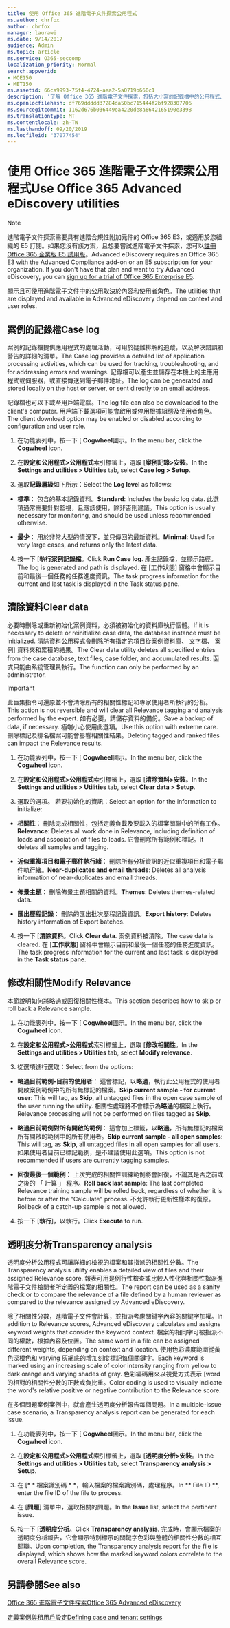 ```yaml
---
title: 使用 Office 365 進階電子文件探索公用程式
ms.author: chrfox
author: chrfox
manager: laurawi
ms.date: 9/14/2017
audience: Admin
ms.topic: article
ms.service: O365-seccomp
localization_priority: Normal
search.appverid:
- MOE150
- MET150
ms.assetid: 66ca9993-75f4-4724-aea2-5a0719b660c1
description: '了解 Office 365 進階電子文件探索，包括大小寫的記錄檔中的公用程式、 清除資料、 處理錯誤，修改相關性和透明度分析。  '
ms.openlocfilehash: df769ddddd37284da50bc715444f2bf928307706
ms.sourcegitcommit: 1162d676b036449ea4220de8a6642165190e3398
ms.translationtype: MT
ms.contentlocale: zh-TW
ms.lasthandoff: 09/20/2019
ms.locfileid: "37077454"
---
```

# <a name="use-office-365-advanced-ediscovery-utilities"></a><span data-ttu-id="45f16-103">使用 Office 365 進階電子文件探索公用程式</span><span class="sxs-lookup"><span data-stu-id="45f16-103">Use Office 365 Advanced eDiscovery utilities</span></span>

> [!NOTE]
> <span data-ttu-id="45f16-p101">進階電子文件探索需要具有進階合規性附加元件的 Office 365 E3，或適用於您組織的 E5 訂閱。如果您沒有該方案，且想要嘗試進階電子文件探索，您可以[註冊 Office 365 企業版 E5 試用版](https://go.microsoft.com/fwlink/p/?LinkID=698279)。</span><span class="sxs-lookup"><span data-stu-id="45f16-p101">Advanced eDiscovery requires an Office 365 E3 with the Advanced Compliance add-on or an E5 subscription for your organization. If you don't have that plan and want to try Advanced eDiscovery, you can [sign up for a trial of Office 365 Enterprise E5](https://go.microsoft.com/fwlink/p/?LinkID=698279).</span></span> 
  
<span data-ttu-id="45f16-106">顯示且可使用進階電子文件中的公用取決於內容和使用者角色。</span><span class="sxs-lookup"><span data-stu-id="45f16-106">The utilities that are displayed and available in Advanced eDiscovery depend on context and user roles.</span></span>
  
## <a name="case-log"></a><span data-ttu-id="45f16-107">案例的記錄檔</span><span class="sxs-lookup"><span data-stu-id="45f16-107">Case log</span></span>

<span data-ttu-id="45f16-108">案例的記錄檔提供應用程式的處理活動，可用於疑難排解的追蹤，以及解決錯誤和警告的詳細的清單。</span><span class="sxs-lookup"><span data-stu-id="45f16-108">The Case log provides a detailed list of application processing activities, which can be used for tracking, troubleshooting, and for addressing errors and warnings.</span></span> <span data-ttu-id="45f16-109">記錄檔可以產生並儲存在本機上的主應用程式或伺服器，或直接傳送到電子郵件地址。</span><span class="sxs-lookup"><span data-stu-id="45f16-109">The log can be generated and stored locally on the host or server, or sent directly to an email address.</span></span>
  
<span data-ttu-id="45f16-110">記錄檔也可以下載至用戶端電腦。</span><span class="sxs-lookup"><span data-stu-id="45f16-110">The log file can also be downloaded to the client's computer.</span></span> <span data-ttu-id="45f16-111">用戶端下載選項可能會啟用或停用根據組態及使用者角色。</span><span class="sxs-lookup"><span data-stu-id="45f16-111">The client download option may be enabled or disabled according to configuration and user role.</span></span>
  
1. <span data-ttu-id="45f16-112">在功能表列中，按一下 [ **Cogwheel**圖示。</span><span class="sxs-lookup"><span data-stu-id="45f16-112">In the menu bar, click the **Cogwheel** icon.</span></span> 
    
2. <span data-ttu-id="45f16-113">在**設定和公用程式\>公用程式**索引標籤上，選取 [**案例記錄\>安裝**。</span><span class="sxs-lookup"><span data-stu-id="45f16-113">In the **Settings and utilities \> Utilities** tab, select **Case log \> Setup**.</span></span>
    
3. <span data-ttu-id="45f16-114">選取**記錄層級**如下所示：</span><span class="sxs-lookup"><span data-stu-id="45f16-114">Select the **Log level** as follows:</span></span> 
    
  - <span data-ttu-id="45f16-115">**標準**： 包含的基本記錄資料。</span><span class="sxs-lookup"><span data-stu-id="45f16-115">**Standard**: Includes the basic log data.</span></span> <span data-ttu-id="45f16-116">此選項通常需要針對監視，且應該使用，除非否則建議。</span><span class="sxs-lookup"><span data-stu-id="45f16-116">This option is usually necessary for monitoring, and should be used unless recommended otherwise.</span></span>
    
  - <span data-ttu-id="45f16-117">**最少**： 用於非常大型的情況下，並只傳回的最新資料。</span><span class="sxs-lookup"><span data-stu-id="45f16-117">**Minimal**: Used for very large cases, and returns only the latest data.</span></span>
    
4. <span data-ttu-id="45f16-118">按一下 [**執行案例記錄檔**。</span><span class="sxs-lookup"><span data-stu-id="45f16-118">Click **Run Case log**.</span></span> <span data-ttu-id="45f16-119">產生記錄檔，並顯示路徑。</span><span class="sxs-lookup"><span data-stu-id="45f16-119">The log is generated and path is displayed.</span></span> <span data-ttu-id="45f16-120">在 [工作狀態] 窗格中會顯示目前和最後一個任務的任務進度資訊。</span><span class="sxs-lookup"><span data-stu-id="45f16-120">The task progress information for the current and last task is displayed in the Task status pane.</span></span>
    
## <a name="clear-data"></a><span data-ttu-id="45f16-121">清除資料</span><span class="sxs-lookup"><span data-stu-id="45f16-121">Clear data</span></span>

<span data-ttu-id="45f16-122">必要時刪除或重新初始化案例資料，必須被初始化的資料庫執行個體。</span><span class="sxs-lookup"><span data-stu-id="45f16-122">If it is necessary to delete or reinitialize case data, the database instance must be initialized.</span></span> <span data-ttu-id="45f16-123">清除資料公用程式會刪除所有指定的項目從案例資料庫、 文字檔、 案例] 資料夾和累積的結果。</span><span class="sxs-lookup"><span data-stu-id="45f16-123">The Clear data utility deletes all specified entries from the case database, text files, case folder, and accumulated results.</span></span> <span data-ttu-id="45f16-124">函式只能由系統管理員執行。</span><span class="sxs-lookup"><span data-stu-id="45f16-124">The function can only be performed by an administrator.</span></span>
  
> [!IMPORTANT]
> <span data-ttu-id="45f16-125">此巨集指令可還原並不會清除所有的相關性標記和專家使用者所執行的分析。</span><span class="sxs-lookup"><span data-stu-id="45f16-125">This action is not reversible and will clear all Relevance tagging and analysis performed by the expert.</span></span> <span data-ttu-id="45f16-126">如有必要，請儲存資料的備份。</span><span class="sxs-lookup"><span data-stu-id="45f16-126">Save a backup of data, if necessary.</span></span> <span data-ttu-id="45f16-127">極端小心使用此選項。</span><span class="sxs-lookup"><span data-stu-id="45f16-127">Use this option with extreme care.</span></span> <span data-ttu-id="45f16-128">刪除標記及排名檔案可能會影響相關性結果。</span><span class="sxs-lookup"><span data-stu-id="45f16-128">Deleting tagged and ranked files can impact the Relevance results.</span></span> 
  
1. <span data-ttu-id="45f16-129">在功能表列中，按一下 [ **Cogwheel**圖示。</span><span class="sxs-lookup"><span data-stu-id="45f16-129">In the menu bar, click the **Cogwheel** icon.</span></span> 
    
2. <span data-ttu-id="45f16-130">在**設定和公用程式\>公用程式**索引標籤上，選取 [**清除資料\>安裝**。</span><span class="sxs-lookup"><span data-stu-id="45f16-130">In the **Settings and utilities \> Utilities** tab, select **Clear data \> Setup**.</span></span>
    
3. <span data-ttu-id="45f16-131">選取的選項。 若要初始化的資訊：</span><span class="sxs-lookup"><span data-stu-id="45f16-131">Select an option for the information to initialize:</span></span>
    
  - <span data-ttu-id="45f16-132">**相關性**： 刪除完成相關性，包括定義負載及要載入的檔案關聯中的所有工作。</span><span class="sxs-lookup"><span data-stu-id="45f16-132">**Relevance**: Deletes all work done in Relevance, including definition of loads and association of files to loads.</span></span> <span data-ttu-id="45f16-133">它會刪除所有範例和標記。</span><span class="sxs-lookup"><span data-stu-id="45f16-133">It deletes all samples and tagging.</span></span>
    
  - <span data-ttu-id="45f16-134">**近似重複項目和電子郵件執行緒**： 刪除所有分析資訊的近似重複項目和電子郵件執行緒。</span><span class="sxs-lookup"><span data-stu-id="45f16-134">**Near-duplicates and email threads**: Deletes all analysis information of near-duplicates and email threads.</span></span>
    
  - <span data-ttu-id="45f16-135">**佈景主題**： 刪除佈景主題相關的資料。</span><span class="sxs-lookup"><span data-stu-id="45f16-135">**Themes**: Deletes themes-related data.</span></span>
    
  - <span data-ttu-id="45f16-136">**匯出歷程記錄**： 刪除的匯出批次歷程記錄資訊。</span><span class="sxs-lookup"><span data-stu-id="45f16-136">**Export history**: Deletes history information of Export batches.</span></span>
    
4. <span data-ttu-id="45f16-137">按一下 [**清除資料**。</span><span class="sxs-lookup"><span data-stu-id="45f16-137">Click **Clear data**.</span></span> <span data-ttu-id="45f16-138">案例資料被清除。</span><span class="sxs-lookup"><span data-stu-id="45f16-138">The case data is cleared.</span></span> <span data-ttu-id="45f16-139">在 [**工作狀態**] 窗格中會顯示目前和最後一個任務的任務進度資訊。</span><span class="sxs-lookup"><span data-stu-id="45f16-139">The task progress information for the current and last task is displayed in the **Task status** pane.</span></span> 
    
## <a name="modify-relevance"></a><span data-ttu-id="45f16-140">修改相關性</span><span class="sxs-lookup"><span data-stu-id="45f16-140">Modify Relevance</span></span>

<span data-ttu-id="45f16-141">本節說明如何將略過或回復相關性樣本。</span><span class="sxs-lookup"><span data-stu-id="45f16-141">This section describes how to skip or roll back a Relevance sample.</span></span>
  
1. <span data-ttu-id="45f16-142">在功能表列中，按一下 [ **Cogwheel**圖示。</span><span class="sxs-lookup"><span data-stu-id="45f16-142">In the menu bar, click the **Cogwheel** icon.</span></span> 
    
2. <span data-ttu-id="45f16-143">在**設定和公用程式\>公用程式**索引標籤上，選取 [**修改相關性**。</span><span class="sxs-lookup"><span data-stu-id="45f16-143">In the **Settings and utilities \> Utilities** tab, select **Modify relevance**.</span></span>
    
3. <span data-ttu-id="45f16-144">從選項進行選取：</span><span class="sxs-lookup"><span data-stu-id="45f16-144">Select from the options:</span></span> 
    
  - <span data-ttu-id="45f16-145">**略過目前範例-目前的使用者**： 這會標記，以**略過**，執行此公用程式的使用者開啟案例範例中的所有無標記的檔案。</span><span class="sxs-lookup"><span data-stu-id="45f16-145">**Skip current sample - for current user**: This will tag, as **Skip**, all untagged files in the open case sample of the user running the utility.</span></span> <span data-ttu-id="45f16-146">相關性處理將不會標示為**略過**的檔案上執行。</span><span class="sxs-lookup"><span data-stu-id="45f16-146">Relevance processing will not be performed on files tagged as **Skip**.</span></span>
    
  - <span data-ttu-id="45f16-147">**略過目前範例對所有開啟的範例**： 這會加上標籤，以**略過**，所有無標記的檔案所有開啟的範例中的所有使用者。</span><span class="sxs-lookup"><span data-stu-id="45f16-147">**Skip current sample - all open samples**: This will tag, as **Skip**, all untagged files in all open samples for all users.</span></span> <span data-ttu-id="45f16-148">如果使用者目前已標記範例，是不建議使用此選項。</span><span class="sxs-lookup"><span data-stu-id="45f16-148">This option is not recommended if users are currently tagging samples.</span></span>
    
  - <span data-ttu-id="45f16-149">**回復最後一個範例**： 上次完成的相關性訓練範例將會回復，不論其是否之前或之後的 「 計算 」 程序。</span><span class="sxs-lookup"><span data-stu-id="45f16-149">**Roll back last sample**: The last completed Relevance training sample will be rolled back, regardless of whether it is before or after the "Calculate" process.</span></span> <span data-ttu-id="45f16-150">不允許執行更新性樣本的復原。</span><span class="sxs-lookup"><span data-stu-id="45f16-150">Rollback of a catch-up sample is not allowed.</span></span>
    
4. <span data-ttu-id="45f16-151">按一下 [**執行**]，以執行。</span><span class="sxs-lookup"><span data-stu-id="45f16-151">Click **Execute** to run.</span></span> 
    
## <a name="transparency-analysis"></a><span data-ttu-id="45f16-152">透明度分析</span><span class="sxs-lookup"><span data-stu-id="45f16-152">Transparency analysis</span></span>

<span data-ttu-id="45f16-153">透明度分析公用程式可讓詳細的檢視的檔案和其指派的相關性分數。</span><span class="sxs-lookup"><span data-stu-id="45f16-153">The Transparency analysis utility enables a detailed view of files and their assigned Relevance score.</span></span> <span data-ttu-id="45f16-154">報表可用是例行性檢查或比較人性化與相關性指派進階電子文件檢閱者所定義的檔案的相關性。</span><span class="sxs-lookup"><span data-stu-id="45f16-154">The report can be used as a sanity check or to compare the relevance of a file defined by a human reviewer as compared to the relevance assigned by Advanced eDiscovery.</span></span> 
  
<span data-ttu-id="45f16-155">除了相關性分數，進階電子文件會計算，並指派考慮關鍵字內容的關鍵字加權。</span><span class="sxs-lookup"><span data-stu-id="45f16-155">In addition to Relevance scores, Advanced eDiscovery calculates and assigns keyword weights that consider the keyword context.</span></span> <span data-ttu-id="45f16-156">檔案的相同字可被指派不同的權數，根據內容及位置。</span><span class="sxs-lookup"><span data-stu-id="45f16-156">The same word in a file can be assigned different weights, depending on context and location.</span></span> <span data-ttu-id="45f16-157">使用色彩濃度範圍從黃色深橙色和 varying 灰網底的增加刻度標記每個關鍵字。</span><span class="sxs-lookup"><span data-stu-id="45f16-157">Each keyword is marked using an increasing scale of color intensity ranging from yellow to dark orange and varying shades of gray.</span></span> <span data-ttu-id="45f16-158">色彩編碼用來以視覺方式表示 [word 的相對的相關性分數的正數或負比重。</span><span class="sxs-lookup"><span data-stu-id="45f16-158">Color coding is used to visually indicate the word's relative positive or negative contribution to the Relevance score.</span></span> 
  
<span data-ttu-id="45f16-159">在多個問題案例案例中，就會產生透明度分析報告每個問題。</span><span class="sxs-lookup"><span data-stu-id="45f16-159">In a multiple-issue case scenario, a Transparency analysis report can be generated for each issue.</span></span>
  
1. <span data-ttu-id="45f16-160">在功能表列中，按一下 [ **Cogwheel**圖示。</span><span class="sxs-lookup"><span data-stu-id="45f16-160">In the menu bar, click the **Cogwheel** icon.</span></span> 
    
2. <span data-ttu-id="45f16-161">在**設定和公用程式\>公用程式**索引標籤上，選取 [**透明度分析\>安裝**。</span><span class="sxs-lookup"><span data-stu-id="45f16-161">In the **Settings and utilities \> Utilities** tab, select **Transparency analysis \> Setup**.</span></span>
    
3. <span data-ttu-id="45f16-162">在 [\* \* 檔案識別碼 \* \*，輸入檔案的檔案識別碼，處理程序。</span><span class="sxs-lookup"><span data-stu-id="45f16-162">In \*\* File ID \*\*, enter the file ID of the file to process.</span></span>
    
4. <span data-ttu-id="45f16-163">在 [**問題**] 清單中，選取相關的問題。</span><span class="sxs-lookup"><span data-stu-id="45f16-163">In the **Issue** list, select the pertinent issue.</span></span> 
    
5. <span data-ttu-id="45f16-164">按一下 [**透明度分析**。</span><span class="sxs-lookup"><span data-stu-id="45f16-164">Click **Transparency analysis**.</span></span> <span data-ttu-id="45f16-165">完成時，會顯示檔案的透明度分析報告，它會顯示特別標示的關鍵字色彩與整體的相關性分數的相互關聯。</span><span class="sxs-lookup"><span data-stu-id="45f16-165">Upon completion, the Transparency analysis report for the file is displayed, which shows how the marked keyword colors correlate to the overall Relevance score.</span></span>
    
## <a name="see-also"></a><span data-ttu-id="45f16-166">另請參閱</span><span class="sxs-lookup"><span data-stu-id="45f16-166">See also</span></span>

[<span data-ttu-id="45f16-167">Office 365 進階電子文件探索</span><span class="sxs-lookup"><span data-stu-id="45f16-167">Office 365 Advanced eDiscovery</span></span>](office-365-advanced-ediscovery.md)
  
[<span data-ttu-id="45f16-168">定義案例與租用戶設定</span><span class="sxs-lookup"><span data-stu-id="45f16-168">Defining case and tenant settings</span></span>](define-case-and-tenant-settings-in-advanced-ediscovery.md)

